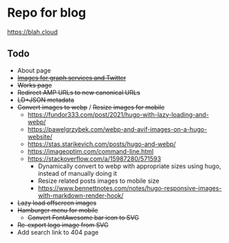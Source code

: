 # Repo for blog

<https://blah.cloud>

## Todo

* About page
* ~~[Images for graph services and Twitter](https://www.jannikarndt.de/blog/2021/05/generating_open_graph_images/)~~
* ~~Works page~~
* ~~Redirect AMP URLs to new canonical URLs~~
* ~~LD+JSON metadata~~
* ~~Convert images to webp~~ / ~~Resize images for mobile~~
  * <https://fundor333.com/post/2021/hugo-with-lazy-loading-and-webp/>
  * <https://pawelgrzybek.com/webp-and-avif-images-on-a-hugo-website/>
  * <https://stas.starikevich.com/posts/hugo-and-webp/>
  * <https://imageoptim.com/command-line.html>
  * <https://stackoverflow.com/a/15987280/571593>
    * Dynamically convert to webp with appropriate sizes using hugo, instead of manually doing it
    * Resize related posts images to mobile size
    * <https://www.bennettnotes.com/notes/hugo-responsive-images-with-markdown-render-hook/>
* ~~Lazy load offscreen images~~
* ~~Hamburger menu for mobile~~
  * ~~Convert FontAwesome bar icon to SVG~~
* ~~Re-export logo image from SVG~~
* Add search link to 404 page
